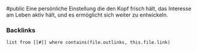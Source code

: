 #public
Eine persönliche Einstellung die den Kopf frisch hält, das Interesse am Leben aktiv hält, und es ermöglicht sich weiter zu entwickeln. 

### Backlinks
```dataview 
list from [[#]] where contains(file.outlinks, this.file.link)
```

